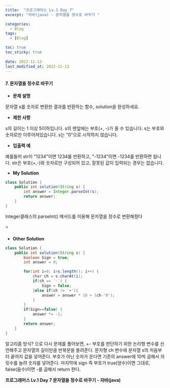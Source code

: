 ```yaml
---
title:  "프로그래머스 Lv.1 Day 7"
excerpt: "자바(java) - 문자열을 정수로 바꾸기 "

categories:
  - Blog
tags:
  - [Blog]

toc: true
toc_sticky: true
 
date: 2022-11-13
last_modified_at: 2022-11-13
---
```


#### 7. 문자열을 정수로 바꾸기


- **문제 설명** 

문자열 s를 숫자로 변환한 결과를 반환하는 함수, solution을 완성하세요.

- **제한 사항**

s의 길이는 1 이상 5이하입니다.
s의 맨앞에는 부호(+, -)가 올 수 있습니다.
s는 부호와 숫자로만 이루어져있습니다.
s는 "0"으로 시작하지 않습니다.

- **입출력 예**

예를들어 str이 "1234"이면 1234를 반환하고, "-1234"이면 -1234를 반환하면 됩니다.
str은 부호(+,-)와 숫자로만 구성되어 있고, 잘못된 값이 입력되는 경우는 없습니다.



- **My Solution**

```java
class Solution {
    public int solution(String s) {
        int answer = Integer.parseInt(s);
        return answer;
    }
}
```
Integer클래스의 parseInt() 메서드를 이용해 문자열을 정수로 변환해줬다

⭐

- **Other Solution**

```java
class Solution {
    public int solution(String s) {
        boolean Sign = true;
        int answer = 0;

        for(int i=0; i<s.length(); i++) {
            char ch = s.charAt(i);
            if(ch == '-') {
                Sign = false;
            }else if(ch != '+'){
                answer = answer * 10 + (ch-'0');
            }
        }
        if(Sign==false) {
            answer *= -1;
        }
        return answer;
    }
}
```
알고리즘 방식? 으로 다시 문제를 풀어보면, +- 부호를 판단하기 위한 논리형 변수를 선언해주고 문자열의 길이만큼 반복문을 돌려준다. 문자형 ch 변수에 문자열 s의 처음부터 끝까지 값을 넣어준다. 부호가 아닌 숫자가 온다면 기존의 answer에 10씩 곱해서 자릿수를 늘려 숫자를 넣어준다.
마지막에 sign 즉 부호가 true(양수)이면 그대로, false(음수)이면 -를 곱해서 return 한다.

**프로그래머스 Lv.1 Day 7 문자열을 정수로 바꾸기 - 자바(java)**